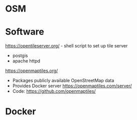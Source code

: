 # OSM


# Software

https://opentileserver.org/ - shell script to set up tile server

* postgis
* apache httpd

https://openmaptiles.org/

* Packages publicly available OpenStreetMap data
* Provides Docker server https://openmaptiles.com/server/
* Code: https://github.com/openmaptiles/

# Docker
